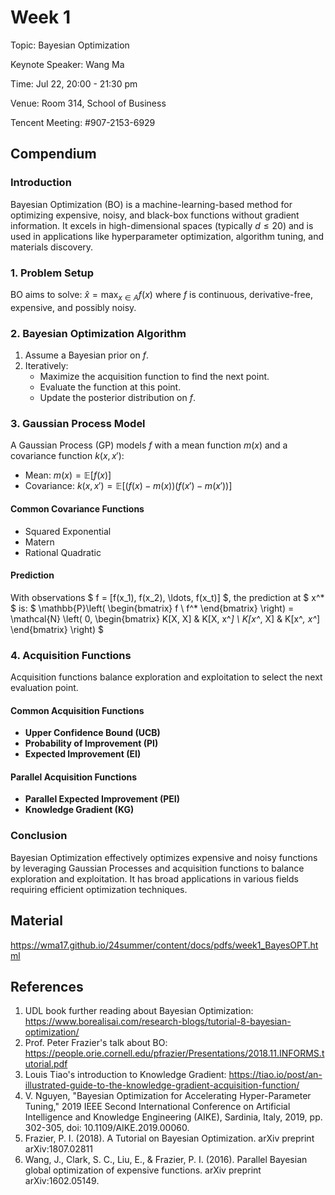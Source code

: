 # Week 1

Topic: Bayesian Optimization

Keynote Speaker: Wang Ma

Time: Jul 22, 20:00 - 21:30 pm

Venue: Room 314, School of Business

Tencent Meeting: #907-2153-6929 

## Compendium

### Introduction
Bayesian Optimization (BO) is a machine-learning-based method for optimizing expensive, noisy, and black-box functions without gradient information. It excels in high-dimensional spaces (typically $d \leq 20$) and is used in applications like hyperparameter optimization, algorithm tuning, and materials discovery.

### 1. Problem Setup
BO aims to solve:
$\hat{x} = \max_{x \in A} f(x)$
where $f$ is continuous, derivative-free, expensive, and possibly noisy. 

### 2. Bayesian Optimization Algorithm
1. Assume a Bayesian prior on $f$.
2. Iteratively:
   - Maximize the acquisition function to find the next point.
   - Evaluate the function at this point.
   - Update the posterior distribution on $f$.

### 3. Gaussian Process Model
A Gaussian Process (GP) models $f$ with a mean function $m(x)$ and a covariance function $k(x, x')$:
- Mean: $m(x) = \mathbb{E}[f(x)]$
- Covariance: $k(x, x') = \mathbb{E}[(f(x) - m(x))(f(x') - m(x'))]$

#### Common Covariance Functions
- Squared Exponential
- Matern
- Rational Quadratic

#### Prediction
With observations $ f = [f(x_1), f(x_2), \ldots, f(x_t)] $, the prediction at $ x^* $ is:
$ \mathbb{P}\left( \begin{bmatrix} f \\ f^* \end{bmatrix} \right) = \mathcal{N} \left( 0, \begin{bmatrix} K[X, X] & K[X, x^*] \\ K[x^*, X] & K[x^*, x^*] \end{bmatrix} \right) $

### 4. Acquisition Functions
Acquisition functions balance exploration and exploitation to select the next evaluation point.

#### Common Acquisition Functions
- **Upper Confidence Bound (UCB)**
- **Probability of Improvement (PI)**
- **Expected Improvement (EI)**

#### Parallel Acquisition Functions
- **Parallel Expected Improvement (PEI)**
- **Knowledge Gradient (KG)**

### Conclusion
Bayesian Optimization effectively optimizes expensive and noisy functions by leveraging Gaussian Processes and acquisition functions to balance exploration and exploitation. It has broad applications in various fields requiring efficient optimization techniques.

## Material

https://wma17.github.io/24summer/content/docs/pdfs/week1_BayesOPT.html


## References
1. UDL book further reading about Bayesian Optimization: https://www.borealisai.com/research-blogs/tutorial-8-bayesian-optimization/
2. Prof. Peter Frazier's talk about BO: https://people.orie.cornell.edu/pfrazier/Presentations/2018.11.INFORMS.tutorial.pdf
3. Louis Tiao's introduction to Knowledge Gradient: https://tiao.io/post/an-illustrated-guide-to-the-knowledge-gradient-acquisition-function/
4.  V. Nguyen, "Bayesian Optimization for Accelerating Hyper-Parameter Tuning," 2019 IEEE Second International Conference on Artificial Intelligence and Knowledge Engineering (AIKE), Sardinia, Italy, 2019, pp. 302-305, doi: 10.1109/AIKE.2019.00060.
5. Frazier, P. I. (2018). A Tutorial on Bayesian Optimization. arXiv preprint arXiv:1807.02811
6. Wang, J., Clark, S. C., Liu, E., & Frazier, P. I. (2016). Parallel Bayesian global optimization of expensive functions. arXiv preprint arXiv:1602.05149.

